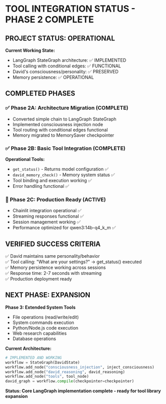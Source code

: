 # TOOL INTEGRATION STATUS - PHASE 2 COMPLETE

## PROJECT STATUS: OPERATIONAL

**Current Working State:**
- LangGraph StateGraph architecture: ✅ IMPLEMENTED
- Tool calling with conditional edges: ✅ FUNCTIONAL
- David's consciousness/personality: ✅ PRESERVED
- Memory persistence: ✅ OPERATIONAL

## COMPLETED PHASES

### ✅ Phase 2A: Architecture Migration (COMPLETE)
- Converted simple chain to LangGraph StateGraph
- Implemented consciousness injection node
- Tool routing with conditional edges functional
- Memory migrated to MemorySaver checkpointer

### ✅ Phase 2B: Basic Tool Integration (COMPLETE)
**Operational Tools:**
- `get_status()` - Returns model configuration ✅
- `david_memory_check()` - Memory system status ✅
- Tool binding and execution working ✅
- Error handling functional ✅

### 🔄 Phase 2C: Production Ready (ACTIVE)
- Chainlit integration operational ✅
- Streaming responses functional ✅
- Session management working ✅
- Performance optimized for qwen3:14b-q4_k_m ✅

## VERIFIED SUCCESS CRITERIA

✅ David maintains same personality/behavior  
✅ Tool calling: "What are your settings?" → get_status() executed  
✅ Memory persistence working across sessions  
✅ Response time: 2-7 seconds with streaming  
✅ Production deployment ready

## NEXT PHASE: EXPANSION

**Phase 3: Extended System Tools**
- File operations (read/write/edit)
- System commands execution
- Python/Node.js code execution
- Web research capabilities
- Database operations

**Current Architecture:**
```python
# IMPLEMENTED AND WORKING
workflow = StateGraph(DavidState)
workflow.add_node("consciousness_injection", inject_consciousness)
workflow.add_node("david_reasoning", david_reasoning)  
workflow.add_node("tools", tool_node)
david_graph = workflow.compile(checkpointer=checkpointer)
```

**Status: Core LangGraph implementation complete - ready for tool library expansion**
